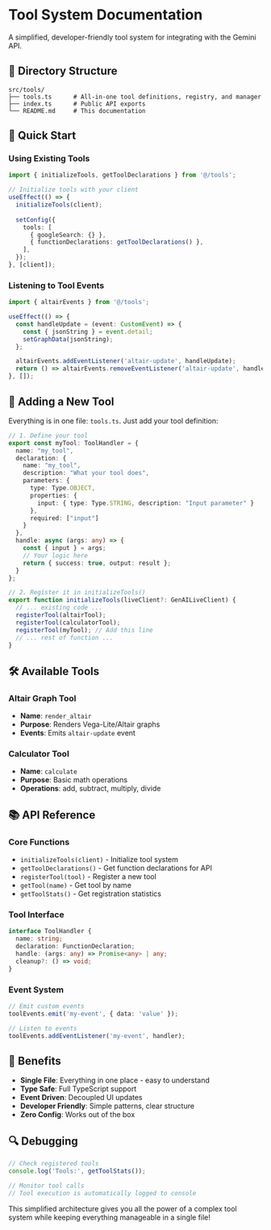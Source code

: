 # Tool System Documentation

A simplified, developer-friendly tool system for integrating with the Gemini API.

## 📁 Directory Structure

```
src/tools/
├── tools.ts      # All-in-one tool definitions, registry, and manager
├── index.ts      # Public API exports
└── README.md     # This documentation
```

## 🚀 Quick Start

### Using Existing Tools

```typescript
import { initializeTools, getToolDeclarations } from '@/tools';

// Initialize tools with your client
useEffect(() => {
  initializeTools(client);
  
  setConfig({
    tools: [
      { googleSearch: {} },
      { functionDeclarations: getToolDeclarations() },
    ],
  });
}, [client]);
```

### Listening to Tool Events

```typescript
import { altairEvents } from '@/tools';

useEffect(() => {
  const handleUpdate = (event: CustomEvent) => {
    const { jsonString } = event.detail;
    setGraphData(jsonString);
  };

  altairEvents.addEventListener('altair-update', handleUpdate);
  return () => altairEvents.removeEventListener('altair-update', handleUpdate);
}, []);
```

## 🔧 Adding a New Tool

Everything is in one file: `tools.ts`. Just add your tool definition:

```typescript
// 1. Define your tool
export const myTool: ToolHandler = {
  name: "my_tool",
  declaration: {
    name: "my_tool", 
    description: "What your tool does",
    parameters: {
      type: Type.OBJECT,
      properties: {
        input: { type: Type.STRING, description: "Input parameter" }
      },
      required: ["input"]
    }
  },
  handle: async (args: any) => {
    const { input } = args;
    // Your logic here
    return { success: true, output: result };
  }
};

// 2. Register it in initializeTools()
export function initializeTools(liveClient?: GenAILiveClient) {
  // ... existing code ...
  registerTool(altairTool);
  registerTool(calculatorTool);
  registerTool(myTool); // Add this line
  // ... rest of function ...
}
```

## 🛠 Available Tools

### Altair Graph Tool
- **Name**: `render_altair`
- **Purpose**: Renders Vega-Lite/Altair graphs
- **Events**: Emits `altair-update` event

### Calculator Tool  
- **Name**: `calculate`
- **Purpose**: Basic math operations
- **Operations**: add, subtract, multiply, divide

## 📚 API Reference

### Core Functions

- `initializeTools(client)` - Initialize tool system
- `getToolDeclarations()` - Get function declarations for API
- `registerTool(tool)` - Register a new tool
- `getTool(name)` - Get tool by name
- `getToolStats()` - Get registration statistics

### Tool Interface

```typescript
interface ToolHandler {
  name: string;
  declaration: FunctionDeclaration;
  handle: (args: any) => Promise<any> | any;
  cleanup?: () => void;
}
```

### Event System

```typescript
// Emit custom events
toolEvents.emit('my-event', { data: 'value' });

// Listen to events
toolEvents.addEventListener('my-event', handler);
```

## 🎯 Benefits

- **Single File**: Everything in one place - easy to understand
- **Type Safe**: Full TypeScript support
- **Event Driven**: Decoupled UI updates
- **Developer Friendly**: Simple patterns, clear structure
- **Zero Config**: Works out of the box

## 🔍 Debugging

```typescript
// Check registered tools
console.log('Tools:', getToolStats());

// Monitor tool calls
// Tool execution is automatically logged to console
```

This simplified architecture gives you all the power of a complex tool system while keeping everything manageable in a single file!
